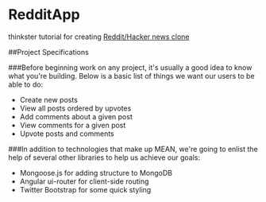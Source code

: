 # RedditApp
thinkster tutorial for creating [Reddit/Hacker news clone ](https://thinkster.io/mean-stack-tutorial#introduction)

##Project Specifications

###Before beginning work on any project, it's usually a good idea to know what you're building. Below is a basic list of things we want our users to be able to do:

* Create new posts
* View all posts ordered by upvotes
* Add comments about a given post
* View comments for a given post
* Upvote posts and comments

###In addition to technologies that make up MEAN, we're going to enlist the help of several other libraries to help us achieve our goals:

* Mongoose.js for adding structure to MongoDB
* Angular ui-router for client-side routing
* Twitter Bootstrap for some quick styling